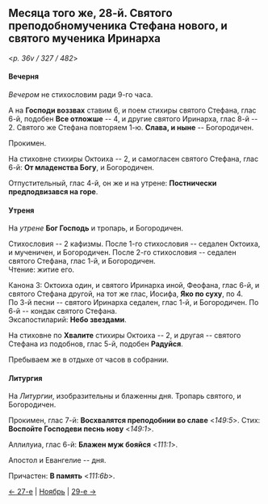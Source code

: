 
## Месяца того же, 28-й. Святого преподобномученика Стефана нового, и святого мученика Иринарха 

<*p. 36v / 327 / 482*>

#### Вечерня

*Вечером* не стихословим ради 9-го часа. 

А на **Господи воззвах** ставим 6, и поем стихиры святого Стефана, глас 6-й, подобен **Все отложше** -- 4, 
и другие святого Иринарха, глас 8-й -- 2. 
Святого же Стефана повторяем 1-ю. 
**Слава, и ныне** -- Богородичен. 

Прокимен. 

На стиховне стихиры Октоиха -- 2, и самогласен святого Стефана, глас 6-й: **От младенства Богу**, 
и Богородичен. 

Отпустительный, глас 4-й, он же и на утрене: **Постнически предподвизався на горе**.

#### Утреня

На *утрене* **Бог Господь** и тропарь, и Богородичен. 

Стихословия -- 2 кафизмы. 
После 1-го стихословия -- седален Октоиха, и мученичен, и Богородичен. 
После 2-го стихословия -- седален святого Стефана, глас 1-й, и Богородичен.   
Чтение: житие его.  

Канона 3: Октоиха один, и святого Иринарха иной, Феофана, глас 6-й, и святого Стефана другой, на тот же глас, 
Иосифа, **Яко по суху**, по 4.  
По 3-й песни -- святого Иринарха седален, глас 1-й, и Богородичен. 
По 6-й -- кондак святого Стефана.  
Эксапостиларий: **Небо звездами**.

На стиховне по **Хвалите** стихиры Октоиха -- 2, и другая -- святого Стефана из подобнов, глас 5-й, подобен 
**Радуйся**. 

Пребываем же в отдыхе от часов в собрании.  

#### Литургия

На *Литургии*, изобразительны и блаженны дня. 
Тропарь святого, и Богородичен. 

Прокимен, глас 7-й: **Восхвалятся преподобнии во славе** <*149:5*>. 
Стих: **Воспойте Господеви песнь нову** <*149:1*>. 

Аллилуиа, глас 6-й: **Блажен муж бояйся** <*111:1*>. 

Апостол и Евангелие -- дня. 

Причастен: **В память** <*111:6b*>. 
  
[← 27-е](11_27_EUR.ru.md) | [Ноябрь](README.md#28-й) | [29-е →](11_29_EUR.ru.md)
  